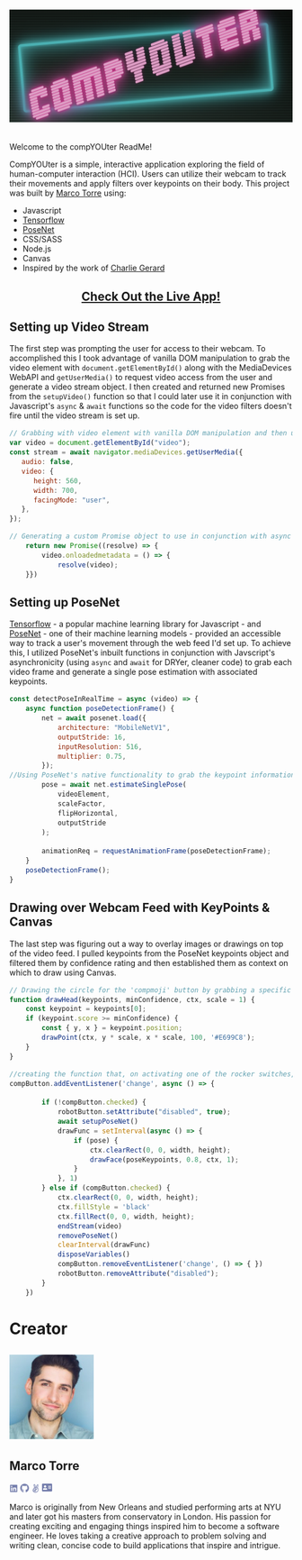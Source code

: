 # [<p align='center'><img src='./src/images/compYOUter_Logo.png'></p>][1]

Welcome to the compYOUter ReadMe!

CompYOUter is a simple, interactive application exploring the field of human-computer interaction (HCI). Users can utilize their webcam to track their movements and apply filters over keypoints on their body. This project was built by [Marco Torre][2] using:

* Javascript
* [Tensorflow][8]
* [PoseNet][7]
* CSS/SASS
* Node.js
* Canvas
* Inspired by the work of [Charlie Gerard][9]


## <p align="center"> [Check Out the Live App!][1] </p>

## Setting up Video Stream

The first step was prompting the user for access to their webcam. To accomplished this I took advantage of vanilla DOM manipulation to grab the video element with `document.getElementById()` along with the MediaDevices WebAPI and `getUserMedia()` to request video access from the user and generate a video stream object. I then created and returned new Promises from the `setupVideo()` function so that I could later use it in conjunction with Javascript's `async` & `await` functions so the code for the video filters doesn't fire until the video stream is set up.

```js
// Grabbing with video element with vanilla DOM manipulation and then using MediaDevices WebAPI to prompt the user for camera access
var video = document.getElementById("video");
const stream = await navigator.mediaDevices.getUserMedia({
   audio: false,
   video: {
      height: 560, 
      width: 700,
      facingMode: "user",
   },
});
```

```js
// Generating a custom Promise object to use in conjunction with async & await so the code for the video filters doesn't fire until the video stream is set up.
    return new Promise((resolve) => {
        video.onloadedmetadata = () => { 
            resolve(video);
    }})
```

## Setting up PoseNet

[Tensorflow][8] - a popular machine learning library for Javascript - and [PoseNet][7] - one of their machine learning models - provided an accessible way to track a user's movement through the web feed I'd set up. To achieve this, I utilized PoseNet's inbuilt functions in conjunction with Javscript's asynchronicity (using `async` and `await` for DRYer, cleaner code) to grab each video frame and generate a single pose estimation with associated keypoints.

```js
const detectPoseInRealTime = async (video) => {
    async function poseDetectionFrame() {
        net = await posenet.load({
            architecture: "MobileNetV1",
            outputStride: 16,
            inputResolution: 516,
            multiplier: 0.75,
        });
//Using PoseNet's native functionality to grab the keypoint information for a single video grame
        pose = await net.estimateSinglePose(
            videoElement,
            scaleFactor,
            flipHorizontal,
            outputStride
        );

        animationReq = requestAnimationFrame(poseDetectionFrame);
    }
    poseDetectionFrame();
}
```

## Drawing over Webcam Feed with KeyPoints & Canvas

The last step was figuring out a way to overlay images or drawings on top of the video feed. I pulled keypoints from the PoseNet keypoints object and filtered them by confidence rating and then established them as context on which to draw using Canvas.

```js
// Drawing the circle for the 'compmoji' button by grabbing a specific keypoint from the PoseNet Pose object and filtering based on the minimum confidence score
function drawHead(keypoints, minConfidence, ctx, scale = 1) {
    const keypoint = keypoints[0];
    if (keypoint.score >= minConfidence) {
        const { y, x } = keypoint.position;
        drawPoint(ctx, y * scale, x * scale, 100, '#E699C8');
    }
}
```

```js
//creating the function that, on activating one of the rocker switches, sets up Posenet (and, in turn, the video stream), draws the specific filter over each frame, and then clears the everything one the switch it deactivated
compButton.addEventListener('change', async () => {

        if (!compButton.checked) {
            robotButton.setAttribute("disabled", true);
            await setupPoseNet()
            drawFunc = setInterval(async () => {
                if (pose) {
                    ctx.clearRect(0, 0, width, height);
                    drawFace(poseKeypoints, 0.8, ctx, 1);
                }
            }, 1)
        } else if (compButton.checked) {
            ctx.clearRect(0, 0, width, height);
            ctx.fillStyle = 'black'
            ctx.fillRect(0, 0, width, height);
            endStream(video)
            removePoseNet()
            clearInterval(drawFunc)
            disposeVariables()
            compButton.removeEventListener('change', () => { })
            robotButton.removeAttribute("disabled");
        }
    })
```

# Creator 

## <img src="./src/images/Marco.jpg" width="150px"> 
## **Marco Torre** 
[<img src="./src/images/linkedin-gray.svg" width='15px'>][3] 
[<img src="./src/images/github-gray.svg" width='16px'>][4] 
[<img src="./src/images/angellist-gray.svg" width='15px'>][5] 
[<img src="./src/images/portfolio-gray.svg" width='18px'>][6]

Marco is originally from New Orleans and studied performing arts at NYU and later got his masters from conservatory in London. His passion for creating exciting and engaging things inspired him to become a software engineer. He loves taking a creative approach to problem solving and writing clean, concise code to build applications that inspire and intrigue.

[1]: https://www.marcotorre.io/compYOUter
[2]: https://www.marcotorre.io/#

[3]: https://www.linkedin.com/in/marco-torre-388286138/
[4]: https://github.com/OcramT
[5]: https://angel.co/u/marco-torre-1
[6]: https://www.marcotorre.io/

[7]: https://blog.tensorflow.org/2018/05/real-time-human-pose-estimation-in.html
[8]: https://www.tensorflow.org/js/
[9]: https://charliegerard.dev/
